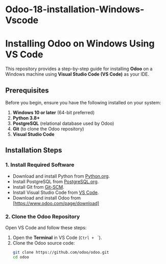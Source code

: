 # Odoo-18-installation-Windows-Vscode
# Installing Odoo on Windows Using VS Code  

This repository provides a step-by-step guide for installing **Odoo** on a Windows machine using **Visual Studio Code (VS Code)** as your IDE.  

## Prerequisites  

Before you begin, ensure you have the following installed on your system:  
1. **Windows 10 or later** (64-bit preferred)  
2. **Python 3.8+**  
3. **PostgreSQL** (relational database used by Odoo)  
4. **Git** (to clone the Odoo repository)  
5. **Visual Studio Code**  

## Installation Steps  

### 1. Install Required Software  
- Download and install Python from [Python.org](https://www.python.org/).  
- Install PostgreSQL from [PostgreSQL.org](https://www.postgresql.org/download/).  
- Install Git from [Git-SCM](https://git-scm.com/).  
- Install Visual Studio Code from [VS Code](https://code.visualstudio.com/).
- Download and install Odoo from [https://www.odoo.com/page/download]

### 2. Clone the Odoo Repository  
Open VS Code and follow these steps:  
1. Open the **Terminal** in VS Code (`Ctrl + ` `).  
2. Clone the Odoo source code:  
   ```bash  
   git clone https://github.com/odoo/odoo.git  
   cd odoo  
